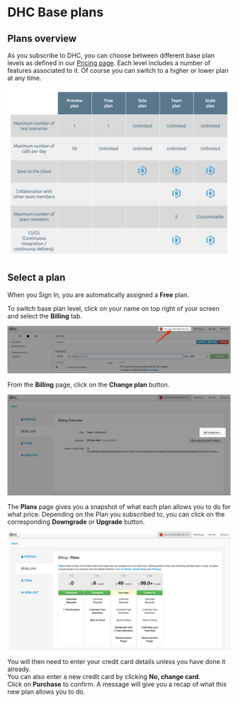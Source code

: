 # DHC Base plans

## Plans overview

As you subscribe to DHC, you can choose between different base plan levels as defined in our <a href="http://restlet.com/products/apispark/pricing" target="_blank">Pricing page</a>. Each level includes a number of features associated to it. Of course you can switch to a higher or lower plan at any time.

![plans overview](images/dhc-plans.jpg "Plans overview")

## Select a plan

When you Sign In, you are automatically assigned a **Free** plan.

To switch base plan level, click on your name on top right of your screen and select the **Billing** tab.

![user name](images/click-user-account.jpg "user name")

From the **Billing** page, click on the **Change plan** button.

![user name](images/change-plan.jpg "user name")

The **Plans** page gives you a snapshot of what each plan allows you to do for what price. Depending on the Plan you subscribed to, you can click on the corresponding **Downgrade** or **Upgrade** button.

![Plans and pricing page](images/dhc-plans-page.jpg "Plans and pricing page")

You will then need to enter your credit card details unless you have done it already.  
You can also enter a new credit card by clicking **No, change card**.  
Click on **Purchase** to confirm. A message will give you a recap of what this new plan allows you to do.
